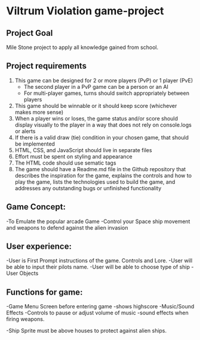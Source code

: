 # Viltrum Violation game-project 
## Project Goal
Mile Stone project to apply all knowledge gained from school.

## Project requirements
1. This game can be designed for 2 or more players (PvP) or 1 player (PvE)
    - The second player in a PvP game can be a person or an AI
    - For multi-player games, turns should switch appropriately between players
2. This game should be winnable or it should keep score (whichever makes more sense)
3. When a player wins or loses, the game status and/or score should display visually to the player in a way that does not rely on console.logs or alerts
4. If there is a valid draw (tie) condition in your chosen game, that should be implemented
5. HTML, CSS, and JavaScript should live in separate files
6. Effort must be spent on styling and appearance
7. The HTML code should use sematic tags
8. The game should have a Readme.md file in the Github repository that describes the inspiration for the game, explains the controls and how to play the game, lists the technologies used to build the game, and addresses any outstanding bugs or unfinished functionality

## Game Concept:
-To Emulate the popular arcade Game
-Control your Space ship movement and weapons to defend against the alien invasion

## User experience:
-User is First Prompt instructions of the game. Controls and Lore.
-User will be able to input their pilots name.
-User will be able to choose type of ship
-User Objects

## Functions for game:
-Game Menu Screen before entering game
-shows highscore
-Music/Sound Effects
    -Controls to pause or adjust volume of music
    -sound effects when firing weapons.

-Ship Sprite must be above houses to protect against alien ships.